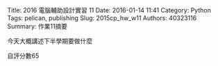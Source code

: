 Title: 2016 電腦輔助設計實習 11
Date: 2016-01-14 11:41
Category: Python
Tags: pelican, publishing
Slug: 2015cp_hw_w11
Authors: 40323116
Summary: 作業11摘要

今天大概講述下半學期要做什麼



自評分數65